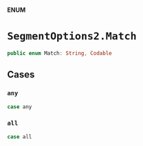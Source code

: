 **ENUM**

# `SegmentOptions2.Match`

```swift
public enum Match: String, Codable
```

## Cases
### `any`

```swift
case any
```

### `all`

```swift
case all
```
